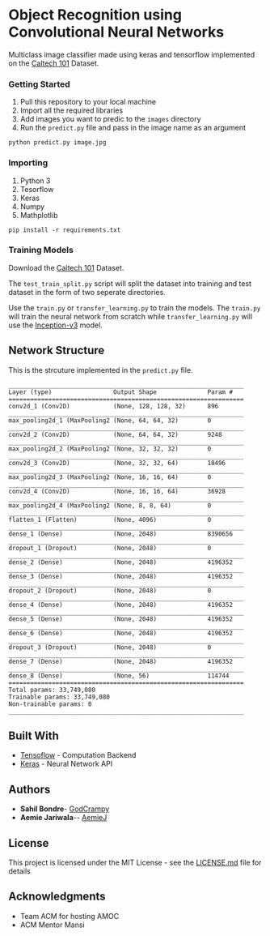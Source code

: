 # Object Recognition using Convolutional Neural Networks

Multiclass image classifier made using keras and tensorflow implemented on the [Caltech 101](http://www.vision.caltech.edu/Image_Datasets/Caltech101/) Dataset. 

### Getting Started
1. Pull this repository to your local machine
2. Import all the required libraries
3. Add images you want to predic to the ```images``` directory
4. Run the ```predict.py``` file and pass in the image name as an argument
```
python predict.py image.jpg
```

### Importing

1. Python 3
2. Tesorflow
3. Keras
4. Numpy
5. Mathplotlib

```
pip install -r requirements.txt
```


### Training Models
Download the [Caltech 101](http://www.vision.caltech.edu/Image_Datasets/Caltech101/) Dataset.

The ```test_train_split.py``` script will split the dataset into training and test dataset in the form of two seperate directories.

Use the ```train.py``` or ```transfer_learning.py``` to train the models. The  ```train.py```
will train the neural network from scratch while ```transfer_learning.py``` will use the
[Inception-v3](https://medium.com/@sh.tsang/review-inception-v3-1st-runner-up-image-classification-in-ilsvrc-2015-17915421f77c) model.

## Network Structure
This is the strcuture implemented in the ```predict.py``` file.
```
_________________________________________________________________
Layer (type)                 Output Shape              Param #   
=================================================================
conv2d_1 (Conv2D)            (None, 128, 128, 32)      896       
_________________________________________________________________
max_pooling2d_1 (MaxPooling2 (None, 64, 64, 32)        0         
_________________________________________________________________
conv2d_2 (Conv2D)            (None, 64, 64, 32)        9248      
_________________________________________________________________
max_pooling2d_2 (MaxPooling2 (None, 32, 32, 32)        0         
_________________________________________________________________
conv2d_3 (Conv2D)            (None, 32, 32, 64)        18496     
_________________________________________________________________
max_pooling2d_3 (MaxPooling2 (None, 16, 16, 64)        0         
_________________________________________________________________
conv2d_4 (Conv2D)            (None, 16, 16, 64)        36928     
_________________________________________________________________
max_pooling2d_4 (MaxPooling2 (None, 8, 8, 64)          0         
_________________________________________________________________
flatten_1 (Flatten)          (None, 4096)              0         
_________________________________________________________________
dense_1 (Dense)              (None, 2048)              8390656   
_________________________________________________________________
dropout_1 (Dropout)          (None, 2048)              0         
_________________________________________________________________
dense_2 (Dense)              (None, 2048)              4196352   
_________________________________________________________________
dense_3 (Dense)              (None, 2048)              4196352   
_________________________________________________________________
dropout_2 (Dropout)          (None, 2048)              0         
_________________________________________________________________
dense_4 (Dense)              (None, 2048)              4196352   
_________________________________________________________________
dense_5 (Dense)              (None, 2048)              4196352   
_________________________________________________________________
dense_6 (Dense)              (None, 2048)              4196352   
_________________________________________________________________
dropout_3 (Dropout)          (None, 2048)              0         
_________________________________________________________________
dense_7 (Dense)              (None, 2048)              4196352   
_________________________________________________________________
dense_8 (Dense)              (None, 56)                114744    
=================================================================
Total params: 33,749,080
Trainable params: 33,749,080
Non-trainable params: 0
_________________________________________________________________
```

## Built With

* [Tensoflow](https://tensorflow.org) - Computation Backend
* [Keras](https://keras.io) - Neural Network API
 

## Authors

* **Sahil Bondre**- [GodCrampy](https://github.com/godcrampy)
* **Aemie Jariwala**-- [AemieJ](https://github.com/AemieJ)


## License

This project is licensed under the MIT License - see the [LICENSE.md](LICENSE.md) file for details

## Acknowledgments

* Team ACM for hosting AMOC
* ACM Mentor Mansi
